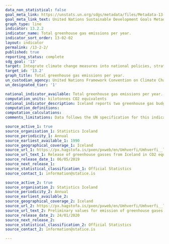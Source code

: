 ```yaml
---
data_non_statistical: false
goal_meta_link: https://unstats.un.org/sdgs/metadata/files/Metadata-13-02-02.pdf
goal_meta_link_text: United Nations Sustainable Development Goals Metadata (pdf 759kB)
graph_type: line
indicator: 13.2.2
indicator_name: Total greenhouse gas emissions per year.
indicator_sort_order: 13-02-02
layout: indicator
permalink: /13-2-2/
published: true
reporting_status: complete
sdg_goal: '13'
target: Integrate climate change measures into national policies, strategies and planning.
target_id: '13.2'
graph_title: Total greenhouse gas emissions per year.
un_custodian_agency: United Nations Framework Convention on Climate Change (UNFCCC)
un_designated_tier: '1'

national_indicator_available: Total greenhouse gas emissions per year.
computation_units: kilotonnes CO2 equivalents
national_indicator_description: Iceland reports two greenhouse gas budgets to UNFCC and Eurostat Air Emissions Accounts (AEA). The UNFCCC budget comprises emissions occuring within Icelandic borders whereas the AEA budget comprises emissions occuring within the Icelandic economy.
computation_definitions: 
computation_calculations: 
comments_limitations: Data follows the UN specification for this indicator. This indicator has been identified in collaboration with topic experts.

source_active_1: true
source_organisation_1: Statistics Iceland
source_periodicity_1: Annual
source_earliest_available_1: 1990
source_geographical_coverage_1: Iceland 
source_url_1: https://px.hagstofa.is/pxen/pxweb/en/Umhverfi/Umhverfi__lofttegundir/UMH31107.px
source_url_text_1: Release of greenhouse gasses from Iceland in CO2 equivalences, 1990-2017
source_release_date_1: 06/05/2019
source_next_release_1: 
source_statistical_classification_1: Official Statistics
source_contact_1: information@statice.is

source_active_2: true
source_organisation_2: Statistics Iceland
source_periodicity_2: Annual
source_earliest_available_2: 
source_geographical_coverage_2: Iceland 
source_url_2: https://px.hagstofa.is/pxen/pxweb/en/Umhverfi/Umhverfi__lofttegundir/UMH31109.px
source_url_text_2: Preliminary values for emission of greenhouse gases from the Icelandic Economy 2016-2019
source_release_date_2: 24/01/2020
source_next_release_2: 
source_statistical_classification_2: Official Statistics
source_contact_2: information@statice.is

---
```

